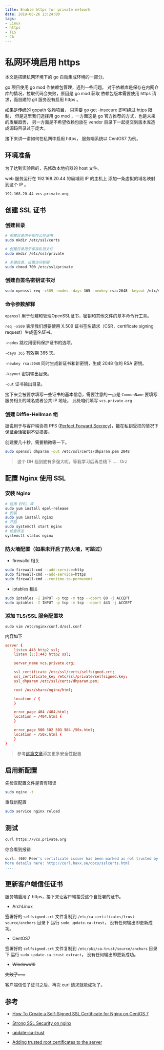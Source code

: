 ```yaml
---
title: Enable https for private network
date: 2019-06-26 13:24:00
tags:
- Linux
- https
- TLS
- CA
---
```


# 私网环境启用 https

本文是搭建私网环境下的 go 自动集成环境的一部分。

go 项目使用 go mod 作依赖包管理，遇到一些问题。
对于依赖库是保存在内网仓库的情况，拉取代码会失败，原因是 go mod 获取
依赖包版本需要使用 https 请求，而自建的 git 服务没有启用 https 。

如果是传统的 gopath 依赖项目， 只需要 go get -insecure 即可绕过 https 限制，
但是这里我们选择用 go mod ，一方面这是 go 官方推荐的方式，也是未来的发展趋势，
另一方面是不希望依赖包放在 vendor 目录下一起提交到版本库造成源码目录过于庞大。

接下来讲一讲如何在私网中启用 https， 服务端系统以 CentOS7 为例。

<!-- more -->

## 环境准备

为了达到实验目的，先修改本地机器的 host 文件。

web 服务运行在 192.168.20.44 的局域网 IP 的主机上
添加一条虚拟的域名映射到这个 IP 。

```txt
192.168.20.44 vcs.private.org
```

## 创建 SSL 证书

### 创建目录

```sh
# 创建目录用于保存公共证书
sudo mkdir /etc/ssl/certs

# 创建目录用于保存私钥文件
sudo mkdir /etc/ssl/private

# 关键目录，设置访问权限
sudo chmod 700 /etc/ssl/private
```

### 创建自签名密钥证书对

```sh
sudo openssl req -x509 -nodes -days 365 -newkey rsa:2048 -keyout /etc/ssl/private/selfsigned.key -out /etc/ssl/certs/selfsigned.crt
```

### 命令参数解释

`openssl` 用于创建和管理OpenSSL证书，密钥和其他文件的基本命令行工具。

`req -x509` 表示我们想要使用 X.509 证书签名请求（CSR，certificate signing request）生成签名证书。

`-nodes` 跳过用密码保护证书的选项。

`-days 365` 有效期 365 天。

`-newkey rsa:2048` 同时生成新证书和新密钥，生成 2048 位的 RSA 密钥。

`-keyout` 密钥输出目录。

`-out` 证书输出目录。

接下来会被要求填写一些证书的基本信息，需要注意的一点是
`CommonName` 要填写服务相关的域名或者公共 IP 地址。
此处咱们填写 `vcs.private.org`

### 创建 Diffie-Hellman 组

据说用于与客户端协商 PFS ([Perfect Forward Secrecy](https://en.wikipedia.org/wiki/Forward_secrecy))，能在私钥受损的情况下保证会话密钥不受损害。

创建要几十秒，需要稍微等一下。

```sh
sudo openssl dhparam -out /etc/ssl/certs/dhparam.pem 2048
```

> 这个 DH 组到底有多强大呢，等我学习后再总结下…… Orz

## 配置 Nginx 使用 SSL

### 安装 Nginx

```sh
# 启用 EPEL 库
sudo yum install epel-release
# 安装
sudo yum install nginx
# 开启
sudo systemctl start nginx
# 检查状态
systemctl status nginx
```

### 防火墙配置（如果未开启了防火墙，可跳过）

* firewalld 相关

```sh
sudo firewall-cmd --add-service=http
sudo firewall-cmd --add-service=https
sudo firewall-cmd --runtime-to-permanent
```

* iptables 相关

```sh
sudo iptables -I INPUT -p tcp -m tcp --dport 80 -j ACCEPT
sudo iptables -I INPUT -p tcp -m tcp --dport 443 -j ACCEPT
```

### 添加 TLS/SSL 服务配置块

`sudo vim /etc/nginx/conf.d/ssl.conf`

内容如下

```conf
server {
    listen 443 http2 ssl;
    listen [::]:443 http2 ssl;

    server_name vcs.private.org;

    ssl_certificate /etc/ssl/certs/selfsigned.crt;
    ssl_certificate_key /etc/ssl/private/selfsigned.key;
    ssl_dhparam /etc/ssl/certs/dhparam.pem;

    root /usr/share/nginx/html;

    location / {
    }

    error_page 404 /404.html;
    location = /404.html {
    }

    error_page 500 502 503 504 /50x.html;
    location = /50x.html {
    }
}
```

> 参考[这篇文章](https://raymii.org/s/tutorials/Strong_SSL_Security_On_nginx.html)添加更多安全性配置

## 启用新配置

先检查配置文件是否有错误

```sh
sudo nginx -t
```

重载新配置

```sh
sudo service nginx reload
```

## 测试

```sh
curl https://vcs.private.org
```

你会看到报错

```sh
curl: (60) Peer's certificate issuer has been marked as not trusted by the user.
More details here: http://curl.haxx.se/docs/sslcerts.html
.....
```

## 更新客户端信任证书

服务端启用了 https，接下来让客户端接受这个自签署的证书。

* ArchLinux

签署好的 `selfsigned.crt` 文件复制到 `/etc/ca-certificates/trust-source/anchors` 目录下
运行 `sudo update-ca-trust`， 没有任何输出即更新成功。

* CentOS7

签署好的 `selfsigned.crt` 文件复制到 `/etc/pki/ca-trust/source/anchors` 目录下
运行 `sudo update-ca-trust extract`， 没有任何输出即更新成功。

* ~~Windows10~~

~~失败了……~~

客户端信任了证书之后，再次 curl 请求就能成功了。

## 参考

* [How To Create a Self-Signed SSL Certificate for Nginx on CentOS 7](https://www.digitalocean.com/community/tutorials/how-to-create-a-self-signed-ssl-certificate-for-nginx-on-centos-7)

* [Strong SSL Security on nginx](https://raymii.org/s/tutorials/Strong_SSL_Security_On_nginx.html)

* [update-ca-trust](https://jlk.fjfi.cvut.cz/arch/manpages/man/update-ca-trust.8)

* [Adding trusted root certificates to the server](https://manuals.gfi.com/en/kerio/connect/content/server-configuration/ssl-certificates/adding-trusted-root-certificates-to-the-server-1605.html)
